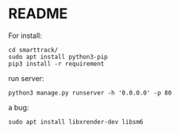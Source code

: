 # README

For install:

```shell
cd smarttrack/
sudo apt install python3-pip
pip3 install -r requirement
```

run server:

```shell
python3 manage.py runserver -h '0.0.0.0' -p 80
```

a bug:

```shell
sudo apt install libxrender-dev libsm6
```